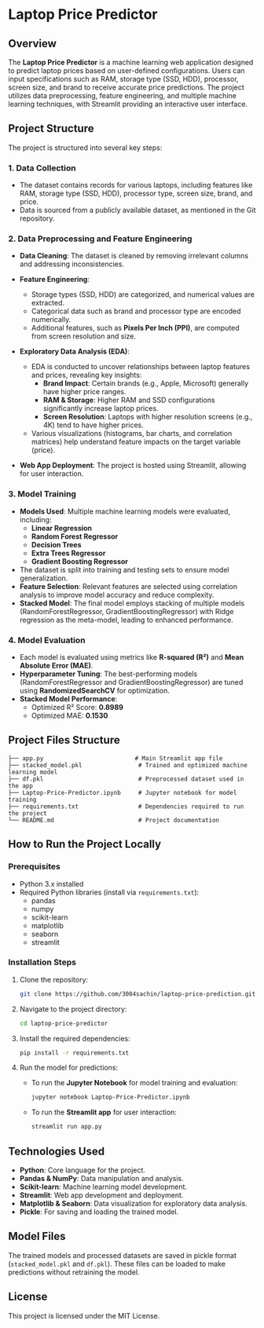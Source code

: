 
# Laptop Price Predictor

## Overview

The **Laptop Price Predictor** is a machine learning web application designed to predict laptop prices based on user-defined configurations. Users can input specifications such as RAM, storage type (SSD, HDD), processor, screen size, and brand to receive accurate price predictions. The project utilizes data preprocessing, feature engineering, and multiple machine learning techniques, with Streamlit providing an interactive user interface.

## Project Structure

The project is structured into several key steps:

### 1. Data Collection
- The dataset contains records for various laptops, including features like RAM, storage type (SSD, HDD), processor type, screen size, brand, and price.
- Data is sourced from a publicly available dataset, as mentioned in the Git repository.

### 2. Data Preprocessing and Feature Engineering
- **Data Cleaning**: The dataset is cleaned by removing irrelevant columns and addressing inconsistencies.
- **Feature Engineering**:
  - Storage types (SSD, HDD) are categorized, and numerical values are extracted.
  - Categorical data such as brand and processor type are encoded numerically.
  - Additional features, such as **Pixels Per Inch (PPI)**, are computed from screen resolution and size.

- **Exploratory Data Analysis (EDA)**:
  - EDA is conducted to uncover relationships between laptop features and prices, revealing key insights:
    - **Brand Impact**: Certain brands (e.g., Apple, Microsoft) generally have higher price ranges.
    - **RAM & Storage**: Higher RAM and SSD configurations significantly increase laptop prices.
    - **Screen Resolution**: Laptops with higher resolution screens (e.g., 4K) tend to have higher prices.
  - Various visualizations (histograms, bar charts, and correlation matrices) help understand feature impacts on the target variable (price).

- **Web App Deployment**: The project is hosted using Streamlit, allowing for user interaction.

### 3. Model Training
- **Models Used**: Multiple machine learning models were evaluated, including:
  - **Linear Regression**
  - **Random Forest Regressor**
  - **Decision Trees**
  - **Extra Trees Regressor**
  - **Gradient Boosting Regressor**
- The dataset is split into training and testing sets to ensure model generalization.
- **Feature Selection**: Relevant features are selected using correlation analysis to improve model accuracy and reduce complexity.
- **Stacked Model**: The final model employs stacking of multiple models (RandomForestRegressor, GradientBoostingRegressor) with Ridge regression as the meta-model, leading to enhanced performance.

### 4. Model Evaluation
- Each model is evaluated using metrics like **R-squared (R²)** and **Mean Absolute Error (MAE)**.
- **Hyperparameter Tuning**: The best-performing models (RandomForestRegressor and GradientBoostingRegressor) are tuned using **RandomizedSearchCV** for optimization.
- **Stacked Model Performance**:
  - Optimized R² Score: **0.8989**
  - Optimized MAE: **0.1530**

## Project Files Structure

```
├── app.py                          # Main Streamlit app file
├── stacked_model.pkl                # Trained and optimized machine learning model
├── df.pkl                           # Preprocessed dataset used in the app
├── Laptop-Price-Predictor.ipynb     # Jupyter notebook for model training
├── requirements.txt                 # Dependencies required to run the project
└── README.md                        # Project documentation
```

## How to Run the Project Locally

### Prerequisites
- Python 3.x installed
- Required Python libraries (install via `requirements.txt`):
  - pandas
  - numpy
  - scikit-learn
  - matplotlib
  - seaborn
  - streamlit

### Installation Steps
1. Clone the repository:
   ```bash
   git clone https://github.com/3004sachin/laptop-price-prediction.git
   ```

2. Navigate to the project directory:
   ```bash
   cd laptop-price-predictor
   ```

3. Install the required dependencies:
   ```bash
   pip install -r requirements.txt
   ```

4. Run the model for predictions:
   - To run the **Jupyter Notebook** for model training and evaluation:
     ```bash
     jupyter notebook Laptop-Price-Predictor.ipynb
     ```
   - To run the **Streamlit app** for user interaction:
     ```bash
     streamlit run app.py
     ```

## Technologies Used
- **Python**: Core language for the project.
- **Pandas & NumPy**: Data manipulation and analysis.
- **Scikit-learn**: Machine learning model development.
- **Streamlit**: Web app development and deployment.
- **Matplotlib & Seaborn**: Data visualization for exploratory data analysis.
- **Pickle**: For saving and loading the trained model.

## Model Files
The trained models and processed datasets are saved in pickle format (`stacked_model.pkl` and `df.pkl`). These files can be loaded to make predictions without retraining the model.

## License
This project is licensed under the MIT License.

